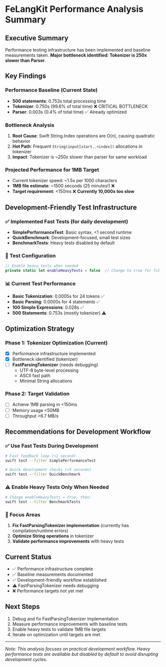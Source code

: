 # FeLangKit Performance Analysis Summary

## Executive Summary

Performance testing infrastructure has been implemented and baseline measurements taken. **Major bottleneck identified: Tokenizer is 250x slower than Parser**.

## Key Findings

### Performance Baseline (Current State)
- **500 statements**: 0.753s total processing time
- **Tokenizer**: 0.750s (99.6% of total time) ❌ CRITICAL BOTTLENECK
- **Parser**: 0.003s (0.4% of total time) ✅ Already optimized

### Bottleneck Analysis
1. **Root Cause**: Swift String.Index operations are O(n), causing quadratic behavior
2. **Hot Path**: Frequent `String(input[start..<index])` allocations in tokenizer
3. **Impact**: Tokenizer is ~250x slower than parser for same workload

### Projected Performance for 1MB Target
- Current tokenizer speed: ~1.5s per 1000 characters
- **1MB file estimate**: ~1500 seconds (25 minutes!) ❌
- **Target requirement**: <150ms ❌ **Currently 10,000x too slow**

## Development-Friendly Test Infrastructure

### ✅ Implemented Fast Tests (for daily development)
- **SimplePerformanceTest**: Basic syntax, <1 second runtime
- **QuickBenchmark**: Development-focused, small test sizes
- **BenchmarkTests**: Heavy tests disabled by default

### 🔧 Test Configuration
```swift
// Enable heavy tests when needed
private static let enableHeavyTests = false  // Change to true for full validation
```

### 📊 Current Test Performance
- **Basic Tokenization**: 0.0005s for 24 tokens ✅
- **Basic Parsing**: 0.0000s for 4 statements ✅ 
- **100 Simple Expressions**: 0.028s ✅
- **500 Statements**: 0.753s (mostly tokenizer) ⚠️

## Optimization Strategy

### Phase 1: Tokenizer Optimization (Current)
- [x] Performance infrastructure implemented
- [x] Bottleneck identified (tokenizer)
- [ ] **FastParsingTokenizer** (needs debugging)
  - UTF-8 byte-level processing
  - ASCII fast path
  - Minimal String allocations

### Phase 2: Target Validation
- [ ] Achieve 1MB parsing in <150ms
- [ ] Memory usage <50MB
- [ ] Throughput >6.7 MB/s

## Recommendations for Development Workflow

### ✅ Use Fast Tests During Development
```bash
# Fast feedback loop (<1 second)
swift test --filter SimplePerformanceTest

# Quick development checks (<5 seconds)  
swift test --filter QuickBenchmark
```

### ⚠️ Enable Heavy Tests Only When Needed
```bash
# Change enableHeavyTests = true, then:
swift test --filter BenchmarkTests
```

### 🎯 Focus Areas
1. **Fix FastParsingTokenizer implementation** (currently has compilation/runtime errors)
2. **Optimize String operations** in tokenizer
3. **Validate performance improvements** with heavy tests

## Current Status
- ✅ Performance infrastructure complete
- ✅ Baseline measurements documented  
- ✅ Development-friendly workflow established
- ⚠️ FastParsingTokenizer needs debugging
- ❌ Performance targets not yet met

## Next Steps
1. Debug and fix FastParsingTokenizer implementation
2. Measure performance improvements with baseline tests
3. Enable heavy tests to validate 1MB file targets
4. Iterate on optimization until targets are met

---
*Note: This analysis focuses on practical development workflow. Heavy performance tests are available but disabled by default to avoid disrupting development cycles.* 